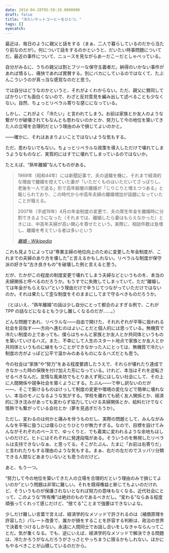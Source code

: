 ```yaml
---
date: 2014-04-28T05:59:29.0000000
draft: false
title: "冷たいホットコーヒーをひとつ。"
tags: []
eyecatch: 
---
```

<p>最近は、毎日のように親父と話をする（まぁ、二人で暮らしているのだから当たり前なのだが）。何について話をするのかというと、だいたい時事問題についてだ。最近の事件について、ニュースを見ながらあーだこーだとしゃべっている。</p><p>自分がみるに、うちの親父は割とフツーな保守主義者だ。納得のいかない事件があれば憤るし、痛快であれば賞賛する。別にバカにしているのではなくて、たぶんこういうのが真っ当な感覚なのだと思う。</p><p>では自分はどうなのかというと、それがよくわからない。ただ、親父に賛同してばかりいても面白くないので、わざと反対意見を編み出して述べることも少なくない。自然、ちょっとリベラル寄りな感じになっている。</p><p>しかし、これがよく「冷たい」と言われてしまう。お前は家族とか友人のような繋がりが破壊されてもなんとも思わないのかとか、努力して今の地位を築いてきた人の立場を合理的だという理由のみで損じてよいのかと。</p><p>――確かに、それはあまりよいことではないような気もする。</p><p>ただ、思わないでもない。ちょっとリベラルな政策を導入しただけで壊れてしまうようなものなど、実質的にはすでに壊れてしまっているのではないか。</p><p>たとえば、“熟年離婚”なんてものがある。</p>

<blockquote cite="http://ja.wikipedia.org/wiki/%E9%9B%A2%E5%A9%9A#.E7.86.9F.E5.B9.B4.E9.9B.A2.E5.A9.9A">
<p>1969年（昭和44年）には新聞記事で、夫の退職を機に、それまで経済的な理由で離婚を控えていた妻が「いただくものはいただいてさっぱりし、老後を一人で送る」形で高年齢層の離婚が「じりじりと増えつつある」と報じられており、この時代から中高年夫婦の離婚増加が話題になっていたことが窺える。</p><p>2007年（平成19年）4月の年金制度の変更で、夫の厚生年金を離婚時に分割できるようになった（それまでは、離婚したら妻はもらえなかった）ときには、中高年夫婦が高い関心を寄せたという。実際に、相談件数は急増し、離婚を考えている者は多いという</p>

<cite><a href="http://ja.wikipedia.org/wiki/%E9%9B%A2%E5%A9%9A#.E7.86.9F.E5.B9.B4.E9.9B.A2.E5.A9.9A">&#x96E2;&#x5A5A; - Wikipedia</a></cite>
</blockquote>
<p>これも見ようによっては“専業主婦の地位向上のために変更した年金制度が、これまでの夫婦のあり方を壊した”と言えるかもしれない。リベラルな制度が保守派の好きな“古き良きもの”を破壊した例と言えると思う。</p><p>だが、たかがこの程度の制度変更で壊れてしまう夫婦などというものを、本当の夫婦関係と呼べるのだろうか。もうすでに失敗してしまっていて、ただ“離婚しては年金がもらえない”という理由だけで辛うじてつながっていただけではないのか。それは果たして歪な制度をそのままにしてまで守るべきものだろうか。</p><p>（とはいえ、“熟年離婚”の話は少し自分にとって都合のよすぎる例で、これが TPP の話などになるともう少し難しくなるのだが……。）</p><p>どんな問題であれ、リベラルな――自由で開けた、それれぞれが平等に扱われる社会を目指す――方向へ進むのはよいことだと個人的には思っている。無機質で冷たい制度の上であっても、僕らはちゃんと家族とか友人とか共同体というものを築いていけるハズ。また、不幸にして人生のスタート地点で家族とか友人とか共同体というものに縁をもつことができなかった人にとっては、無機質で冷たい制度の方がよっぽど公平で温かみのあるものになるハズだとも思う。</p><p>今の社会は“家族”や“努力”をある程度要請したうえで、それらが壊れたり達成できなかった時の保険を付け加えた形になっている。けれど、本当はそれを逆転させるべきなんだ。怠惰な風来坊でもとりあえず死にはしない社会にして、その上に人間関係や競争社会を築くようにする。たぶん――で申し訳ないのだが――、そこで築けるものはけっして制度の変更や環境の変化などで簡単に壊れない、本当のモノになるような気がする。学校を離れても続く友人関係とか、経済的に浮き沈みがあっても変わらず協力していける夫婦関係とか、給料だけでなく情熱でも繋がっている会社とか（夢を見過ぎだろうか）。</p><p>ただし、変わるのは何かと痛みを伴うものだし、実際の問題として、みんながみんなを平等に扱うには僕らひとりひとりが無力すぎる。なので、目標を設けてみんながそれぞれのペースで、ゆっくりと、でも着実に変われるような余地もほしいのだけど。ヒトにはそれぞれに発達段階がある。そういうのを無視したリベラルは支持できないなぁ、と思ってる。そこがたぶん、たまに「お前は右寄りだ」と言われたりもする理由のような気もする。まぁ、右だの左だのでスッパリ分類できる人間などあまりいないとも思うのだけど。</p><p>あと、もう一つ。</p><p>“努力して今の地位を築いてきた人の立場を合理的だという理由のみで損じてよいのか”という問題は非常に難しい。それを既得権益と断じてもよいのだけれど、そういうものが保護されないとなれば努力の意味もなくなる。近代社会にとって、このような“所有権”は絶対のものであるべきだし。“変わる”ならある程度頑張ってくれって感じだけど、“捨てる”ことまで強要はできないよな。</p><p>少しだけ難しい言葉で言えば、経済学的なメソッドで許されるのは（補償原理を許容した）パレート改善で、誰かが損をすることを許容する判断は、政治の世界で決着をつけるしかない。永遠に人間同士でお話し合いをしなきゃならんってことだ。気が重くなる。でも、逆にいえば、経済学的なメソッドで解決できる問題は、冷たかろうがなんだろうがさっさとやっちまうに限るかもしれない。ほかにもやるべきことが山積しているのだから。</p>
